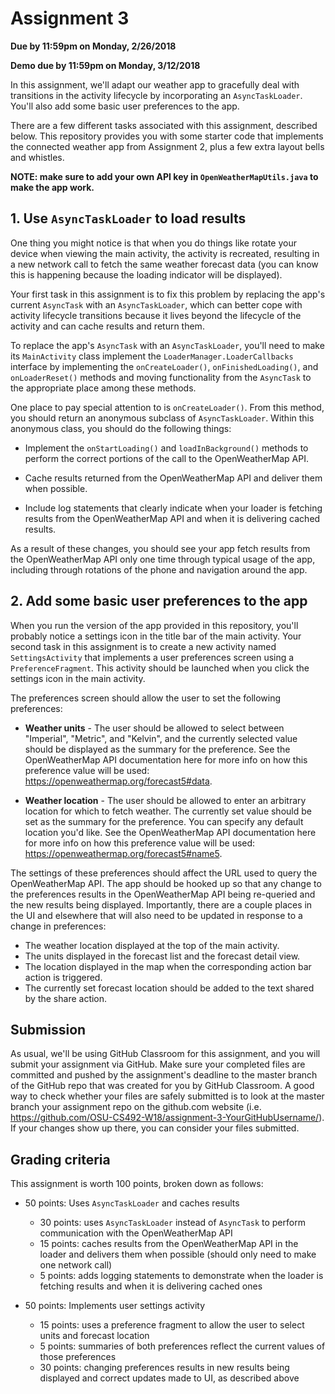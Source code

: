 # Assignment 3
**Due by 11:59pm on Monday, 2/26/2018**

**Demo due by 11:59pm on Monday, 3/12/2018**

In this assignment, we'll adapt our weather app to gracefully deal with transitions in the activity lifecycle by incorporating an `AsyncTaskLoader`.  You'll also add some basic user preferences to the app.

There are a few different tasks associated with this assignment, described below.  This repository provides you with some starter code that implements the connected weather app from Assignment 2, plus a few extra layout bells and whistles.

**NOTE: make sure to add your own API key in `OpenWeatherMapUtils.java` to make the app work.**

## 1. Use `AsyncTaskLoader` to load results

One thing you might notice is that when you do things like rotate your device when viewing the main activity, the activity is recreated, resulting in a new network call to fetch the same weather forecast data (you can know this is happening because the loading indicator will be displayed).

Your first task in this assignment is to fix this problem by replacing the app's current `AsyncTask` with an `AsyncTaskLoader`, which can better cope with activity lifecycle transitions because it lives beyond the lifecycle of the activity and can cache results and return them.

To replace the app's `AsyncTask` with an `AsyncTaskLoader`, you'll need to make its `MainActivity` class implement the `LoaderManager.LoaderCallbacks` interface by implementing the `onCreateLoader()`, `onFinishedLoading()`, and `onLoaderReset()` methods and moving functionality from the `AsyncTask` to the appropriate place among these methods.

One place to pay special attention to is `onCreateLoader()`.  From this method, you should return an anonymous subclass of `AsyncTaskLoader`.  Within this anonymous class, you should do the following things:

  * Implement the `onStartLoading()` and `loadInBackground()` methods to perform the correct portions of the call to the OpenWeatherMap API.

  * Cache results returned from the OpenWeatherMap API and deliver them when possible.

  * Include log statements that clearly indicate when your loader is fetching results from the OpenWeatherMap API and when it is delivering cached results.

As a result of these changes, you should see your app fetch results from the OpenWeatherMap API only one time through typical usage of the app, including through rotations of the phone and navigation around the app.

## 2. Add some basic user preferences to the app

When you run the version of the app provided in this repository, you'll probably notice a settings icon in the title bar of the main activity.  Your second task in this assignment is to create a new activity named `SettingsActivity` that implements a user preferences screen using a `PreferenceFragment`.  This activity should be launched when you click the settings icon in the main activity.

The preferences screen should allow the user to set the following preferences:

  * **Weather units** - The user should be allowed to select between "Imperial", "Metric", and "Kelvin", and the currently selected value should be displayed as the summary for the preference.  See the OpenWeatherMap API documentation here for more info on how this preference value will be used: https://openweathermap.org/forecast5#data.

  * **Weather location** - The user should be allowed to enter an arbitrary location for which to fetch weather.  The currently set value should be set as the summary for the preference.  You can specify any default location you'd like.  See the OpenWeatherMap API documentation here for more info on how this preference value will be used: https://openweathermap.org/forecast5#name5.

The settings of these preferences should affect the URL used to query the OpenWeatherMap API.  The app should be hooked up so that any change to the preferences results in the OpenWeatherMap API being re-queried and the new results being displayed.  Importantly, there are a couple places in the UI and elsewhere that will also need to be updated in response to a change in preferences:
  * The weather location displayed at the top of the main activity.
  * The units displayed in the forecast list and the forecast detail view.
  * The location displayed in the map when the corresponding action bar action is triggered.
  * The currently set forecast location should be added to the text shared by the share action.

## Submission

As usual, we'll be using GitHub Classroom for this assignment, and you will submit your assignment via GitHub. Make sure your completed files are committed and pushed by the assignment's deadline to the master branch of the GitHub repo that was created for you by GitHub Classroom. A good way to check whether your files are safely submitted is to look at the master branch your assignment repo on the github.com website (i.e. https://github.com/OSU-CS492-W18/assignment-3-YourGitHubUsername/). If your changes show up there, you can consider your files submitted.

## Grading criteria

This assignment is worth 100 points, broken down as follows:

  * 50 points: Uses `AsyncTaskLoader` and caches results
    * 30 points: uses `AsyncTaskLoader` instead of `AsyncTask` to perform communication with the OpenWeatherMap API
    * 15 points: caches results from the OpenWeatherMap API in the loader and delivers them when possible (should only need to make one network call)
    * 5 points: adds logging statements to demonstrate when the loader is fetching results and when it is delivering cached ones

  * 50 points: Implements user settings activity
    * 15 points: uses a preference fragment to allow the user to select units and forecast location
    * 5 points: summaries of both preferences reflect the current values of those preferences
    * 30 points: changing preferences results in new results being displayed and correct updates made to UI, as described above
